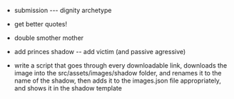 - submission --- dignity archetype

- get better quotes!

- double smother mother
- add princes shadow
-- add victim (and passive agressive)


- write a script that goes through every downloadable link, downloads the image into the src/assets/images/shadow folder, and renames it to the name of the shadow, then adds it to the images.json file appropriately, and shows it in the shadow template


